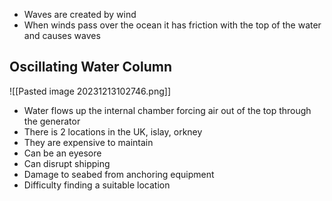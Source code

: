 - Waves are created by wind
- When winds pass over the ocean it has friction with the top of the water and causes waves

## Oscillating Water Column

![[Pasted image 20231213102746.png]]
- Water flows up the internal chamber forcing air out of the top through the generator
- There is 2 locations in the UK, islay, orkney
-  They are expensive to maintain
- Can be an eyesore
- Can disrupt shipping
- Damage to seabed from anchoring equipment
- Difficulty finding a suitable location